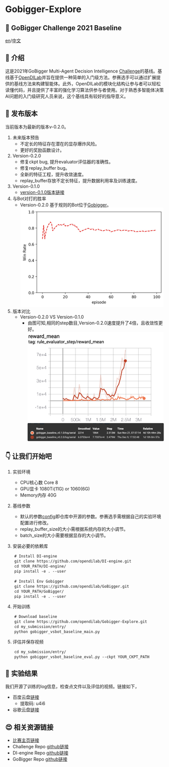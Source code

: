 # Gobigger-Explore
## :crystal_ball: GoBigger Challenge 2021 Baseline
[en](https://github.com/opendilab/Gobigger-Explore/blob/main/README.md)/[中文](https://github.com/opendilab/Gobigger-Explore/blob/main/README_zh.md)

## :robot: 介绍
这是2021年GoBigger Multi-Agent Decision Intelligence [Challenge](https://www.datafountain.cn/competitions/549)的基线。基线基于[OpenDILab](https://github.com/opendilab/DI-engine)并旨在提供一种简单的入门级方法。参赛选手可以通过扩展提供的基线方法来构建智能体。此外，OpenDILab的模块化结构让参与者可以轻松读懂代码，并且提供了丰富的强化学习算法供参与者使用。对于熟悉多智能体决策AI问题的入门级研究人员来说，这个基线具有较好的指导意义。

## :rocket: 发布版本
当前版本为最新的版本v-0.2.0。
1. 未来版本预告
   - 不定长的特征存在潜在的显存爆炸风险。
   - 更好的奖励函数设计。
2. Version-0.2.0
   - 修复ckpt bug, 提升evaluator评估器的准确性。
   - 修复replay_buffer bug。
   - 全新的特征工程，提升收敛速度。
   - replay_buffer存放不定长特征，提升数据利用率及训练速度。
3. Version-0.1.0
   - [version-0.1.0版本链接](https://github.com/opendilab/GoBigger-Challenge-2021/tree/main/di_baseline)
4. 与Bot对打的胜率
   - Version-0.2.0 基于规则的Bot位于[Gobigger](https://github.com/opendilab/GoBigger/blob/main/gobigger/agents/bot_agent.py)。
   ![avatar](./avatar/v-0-2-0.jpg)
5. 版本对比
   - Version-0.2.0 VS Version-0.1.0
      - 由图可知,相同的step数目,Version-0.2.0速度提升了4倍，且收敛性更好。
   ![avatar](./avatar/v020-v010-tb.png)
   ![avatar](./avatar/v020-v010-label.png)
## :point_down: 让我们开始吧

1. 实验环境
   - CPU核心数 Core 8
   - GPU显卡 1080Ti(11G) or 1060(6G)
   - Memory内存 40G
2. 基线参数
   
   - 默认的参数[config](https://github.com/opendilab/Gobigger-Explore/blob/main/my_submission/config/gobigger_no_spatial_config.py)即仓库中开源的参数。参赛选手需根据自己的实验环境配置进行修改。
   - replay_buffer_size的大小需根据系统内存的大小调节。
   - batch_size的大小需要根据显存的大小调节。
   
3. 安装必要的依赖库
```
    # Install DI-engine
    git clone https://github.com/opendilab/DI-engine.git
    cd YOUR_PATH/DI-engine/
    pip install -e . --user

    # Install Env Gobigger
    git clone https://github.com/opendilab/GoBigger.git
    cd YOUR_PATH/GoBigger/
    pip install -e . --user
```

4. 开始训练
```
    # Download baseline
    git clone https://github.com/opendilab/Gobigger-Explore.git
    cd my_submission/entry/
    python gobigger_vsbot_baseline_main.py
```

5. 评估并保存视频
```
    cd my_submission/entry/
    python gobigger_vsbot_baseline_eval.py --ckpt YOUR_CKPT_PATH
```

## :dart: 实验结果
我们开源了训练的log信息，检查点文件以及评估的视频。链接如下，
   - 百度云盘[链接](https://pan.baidu.com/s/11sBoLWBEN33iNycs8y7fsw)
      - 提取码: u4i6
   - 谷歌云盘[链接]()

## :heart_eyes: 相关资源链接
   - [比赛主页链接](https://www.datafountain.cn/competitions/549)
   - Challenge Repo [github链接](https://github.com/opendilab/GoBigger-Challenge-2021)
   - DI-engine Repo [github链接](https://github.com/opendilab/DI-engine)
   - GoBigger Repo  [github链接](https://github.com/opendilab/GoBigger)


